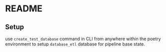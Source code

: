 # README

## Setup

use `create_test_database` command in CLI from anywhere within the poetry environment to setup `database_etl` database for pipeline base state.
